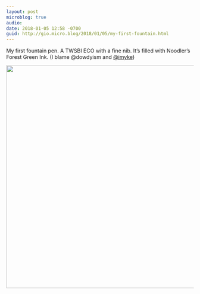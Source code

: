 ```yaml
---
layout: post
microblog: true
audio: 
date: 2018-01-05 12:58 -0700
guid: http://gio.micro.blog/2018/01/05/my-first-fountain.html
---
```

My first fountain pen. A TWSBI ECO with a fine nib. It’s filled with Noodler’s Forest Green Ink. (I blame @dowdyism and [@imyke](https://micro.blog/imyke))

<img src="http://microblog.stevegio.net/uploads/2018/f491a5692b.jpg" width="600" height="599" />
